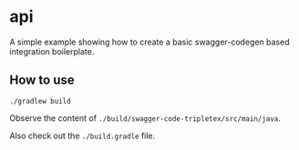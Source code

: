 # api

A simple example showing how to create a basic swagger-codegen based integration boilerplate.

## How to use

```
./gradlew build
```

Observe the content of ``./build/swagger-code-tripletex/src/main/java``.

Also check out the ``./build.gradle`` file.